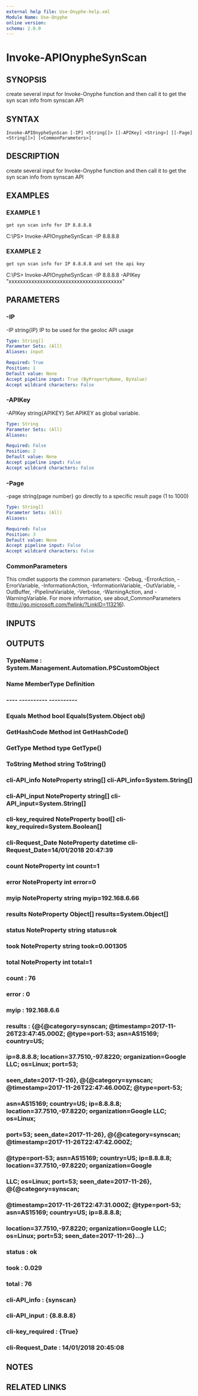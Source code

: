```yaml
---
external help file: Use-Onyphe-help.xml
Module Name: Use-Onyphe
online version:
schema: 2.0.0
---
```


# Invoke-APIOnypheSynScan

## SYNOPSIS
create several input for Invoke-Onyphe function and then call it to get the syn scan info from synscan API

## SYNTAX

```
Invoke-APIOnypheSynScan [-IP] <String[]> [[-APIKey] <String>] [[-Page] <String[]>] [<CommonParameters>]
```

## DESCRIPTION
create several input for Invoke-Onyphe function and then call it to get the syn scan info from synscan API

## EXAMPLES

### EXAMPLE 1
```
get syn scan info for IP 8.8.8.8
```

C:\PS\> Invoke-APIOnypheSynScan -IP 8.8.8.8

### EXAMPLE 2
```
get syn scan info for IP 8.8.8.8 and set the api key
```

C:\PS\> Invoke-APIOnypheSynScan -IP 8.8.8.8 -APIKey "xxxxxxxxxxxxxxxxxxxxxxxxxxxxxxxxxxxxxxxx"

## PARAMETERS

### -IP
-IP string{IP}
IP to be used for the geoloc API usage

```yaml
Type: String[]
Parameter Sets: (All)
Aliases: input

Required: True
Position: 1
Default value: None
Accept pipeline input: True (ByPropertyName, ByValue)
Accept wildcard characters: False
```

### -APIKey
-APIKey string{APIKEY}
Set APIKEY as global variable.

```yaml
Type: String
Parameter Sets: (All)
Aliases:

Required: False
Position: 2
Default value: None
Accept pipeline input: False
Accept wildcard characters: False
```

### -Page
-page string{page number}
go directly to a specific result page (1 to 1000)

```yaml
Type: String[]
Parameter Sets: (All)
Aliases:

Required: False
Position: 3
Default value: None
Accept pipeline input: False
Accept wildcard characters: False
```

### CommonParameters
This cmdlet supports the common parameters: -Debug, -ErrorAction, -ErrorVariable, -InformationAction, -InformationVariable, -OutVariable, -OutBuffer, -PipelineVariable, -Verbose, -WarningAction, and -WarningVariable.
For more information, see about_CommonParameters (http://go.microsoft.com/fwlink/?LinkID=113216).

## INPUTS

## OUTPUTS

### TypeName : System.Management.Automation.PSCustomObject
### Name             MemberType   Definition
### ----             ----------   ----------
### Equals           Method       bool Equals(System.Object obj)
### GetHashCode      Method       int GetHashCode()
### GetType          Method       type GetType()
### ToString         Method       string ToString()
### cli-API_info     NoteProperty string[] cli-API_info=System.String[]
### cli-API_input    NoteProperty string[] cli-API_input=System.String[]
### cli-key_required NoteProperty bool[] cli-key_required=System.Boolean[]
### cli-Request_Date NoteProperty datetime cli-Request_Date=14/01/2018 20:47:39
### count            NoteProperty int count=1
### error            NoteProperty int error=0
### myip             NoteProperty string myip=192.168.6.66
### results          NoteProperty Object[] results=System.Object[]
### status           NoteProperty string status=ok
### took             NoteProperty string took=0.001305
### total            NoteProperty int total=1
### count            : 76
### error            : 0
### myip             : 192.168.6.6
### results          : {@{@category=synscan; @timestamp=2017-11-26T23:47:45.000Z; @type=port-53; asn=AS15169; country=US;
### 	ip=8.8.8.8; location=37.7510,-97.8220; organization=Google LLC; os=Linux; port=53;
### 	seen_date=2017-11-26}, @{@category=synscan; @timestamp=2017-11-26T22:47:46.000Z; @type=port-53;
### 	asn=AS15169; country=US; ip=8.8.8.8; location=37.7510,-97.8220; organization=Google LLC; os=Linux;
### 	port=53; seen_date=2017-11-26}, @{@category=synscan; @timestamp=2017-11-26T22:47:42.000Z;
### 	@type=port-53; asn=AS15169; country=US; ip=8.8.8.8; location=37.7510,-97.8220; organization=Google
### 	LLC; os=Linux; port=53; seen_date=2017-11-26}, @{@category=synscan;
### 	@timestamp=2017-11-26T22:47:31.000Z; @type=port-53; asn=AS15169; country=US; ip=8.8.8.8;
### 	location=37.7510,-97.8220; organization=Google LLC; os=Linux; port=53; seen_date=2017-11-26}...}
### status           : ok
### took             : 0.029
### total            : 76
### cli-API_info     : {synscan}
### cli-API_input    : {8.8.8.8}
### cli-key_required : {True}
### cli-Request_Date : 14/01/2018 20:45:08
## NOTES

## RELATED LINKS
